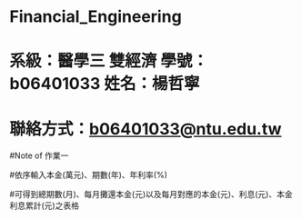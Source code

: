 # Financial_Engineering
# 系級：醫學三 雙經濟 學號：b06401033 姓名：楊哲寧
# 聯絡方式：b06401033@ntu.edu.tw

#Note of 作業一

#依序輸入本金(萬元)、期數(年)、年利率(%)

#可得到總期數(月)、每月攤還本金(元)以及每月對應的本金(元)、利息(元)、本金利息累計(元)之表格
